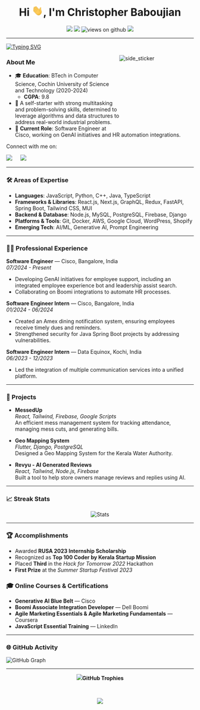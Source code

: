 <h1 align="center">Hi <img src="https://raw.githubusercontent.com/ABSphreak/ABSphreak/master/gifs/Hi.gif" width="30px">, I'm Christopher Baboujian</h1>

<p align="center">
  <img src="https://img.shields.io/badge/Age-24-blue" />
  <img src="https://img.shields.io/badge/Lives-Banglore-success" />
  <img src="https://komarev.com/ghpvc/?username=naaji-navas&color=brightgreen&style=flat-square" alt="views on github" />
  <img src="https://img.shields.io/github/followers/naaji-navas.svg?style=social&label=Followers" />
</p>

---

[![Typing SVG](https://readme-typing-svg.herokuapp.com?font=Fira+Code&size=21&pause=1000&color=39FF14&vCenter=true&width=650&lines=Welcome+to+my+profile+%F0%9F%98%81)](https://git.io/typing-svg)

<img align="right" width=200px height=200px alt="side_sticker" src="https://media.giphy.com/media/TEnXkcsHrP4YedChhA/giphy.gif" />

<h3>About Me</h3>

- 🎓 **Education**: BTech in Computer Science, Cochin University of Science and Technology (2020-2024)
  - **CGPA**: 9.8
- 🌱 A self-starter with strong multitasking and problem-solving skills, determined to leverage algorithms and data structures to address real-world industrial problems.
- 💼 **Current Role**: Software Engineer at Cisco, working on GenAI initiatives and HR automation integrations.
  
<p>Connect with me on:</p>
<p>
  <a target="_blank" href="https://www.linkedin.com/in/naaji-navas/"><img src="https://img.shields.io/badge/-LinkedIn-0077B5?style=for-the-badge&logo=Linkedin&logoColor=white"></a>
  &emsp;
  <a target="_blank" href="mailto:najidnavas2000@gmail.com"><img src="https://img.shields.io/badge/-Gmail-D14836?style=for-the-badge&logo=Gmail&logoColor=white"></a>
</p>

---

### 🛠️ Areas of Expertise

- **Languages**: JavaScript, Python, C++, Java, TypeScript
- **Frameworks & Libraries**: React.js, Next.js, GraphQL, Redux, FastAPI, Spring Boot, Tailwind CSS, MUI
- **Backend & Database**: Node.js, MySQL, PostgreSQL, Firebase, Django
- **Platforms & Tools**: Git, Docker, AWS, Google Cloud, WordPress, Shopify
- **Emerging Tech**: AI/ML, Generative AI, Prompt Engineering

---

### 🧑‍💻 Professional Experience

**Software Engineer** — Cisco, Bangalore, India  
*07/2024 - Present*
- Developing GenAI initiatives for employee support, including an integrated employee experience bot and leadership assist search.
- Collaborating on Boomi integrations to automate HR processes.

**Software Engineer Intern** — Cisco, Bangalore, India  
*01/2024 - 06/2024*
- Created an Amex dining notification system, ensuring employees receive timely dues and reminders.
- Strengthened security for Java Spring Boot projects by addressing vulnerabilities.

**Software Engineer Intern** — Data Equinox, Kochi, India  
*06/2023 - 12/2023*
- Led the integration of multiple communication services into a unified platform.

---

### 🚀 Projects

- **MessedUp**  
  *React, Tailwind, Firebase, Google Scripts*  
  An efficient mess management system for tracking attendance, managing mess cuts, and generating bills.

- **Geo Mapping System**  
  *Flutter, Django, PostgreSQL*  
  Designed a Geo Mapping System for the Kerala Water Authority.

- **Revyu - AI Generated Reviews**  
  *React, Tailwind, Node.js, Firebase*  
  Built a tool to help store owners manage reviews and replies using AI.

---

### 📈 Streak Stats
<p align="center"><img src="https://github-readme-stats.vercel.app/api?username=naaji-navas&theme=gruvbox" alt="Stats" /></p>

---

### 🏆 Accomplishments

- Awarded **RUSA 2023 Internship Scholarship**
- Recognized as **Top 100 Coder by Kerala Startup Mission**
- Placed **Third** in the *Hack for Tomorrow 2022* Hackathon
- **First Prize** at the *Summer Startup Festival 2023*

### 🎓 Online Courses & Certifications

- **Generative AI Blue Belt** — Cisco
- **Boomi Associate Integration Developer** — Dell Boomi
- **Agile Marketing Essentials & Agile Marketing Fundamentals** — Coursera
- **JavaScript Essential Training** — LinkedIn

---

### 🌐 GitHub Activity
![GitHub Graph](https://activity-graph.herokuapp.com/graph?username=naaji-navas&theme=gruvbox&hide_border=true&area=true)

---

<p align="center"><img src="https://media.giphy.com/media/QaMcXSekUWx7aogAUr/giphy.gif" width="60" /><b>GitHub Trophies</b></p><br>
<p align="center"><img src="https://github-profile-trophy.vercel.app/?username=naaji-navas&theme=gruvbox" /></p>
